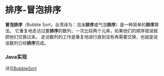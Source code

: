 # 排序-冒泡排序

**冒泡排序**（Bubble Sort，台湾译为：泡沫**排序**或气泡**排序**）是一种简单的**排序**算法。 它重复地走访过要**排序**的数列，一次比较两个元素，如果他们的顺序错误就把他们交换过来。 走访数列的工作是重复地进行直到没有再需要交换，也就是说该数列已经**排序**完成。

### Java实现

详见[BubbleSort](https://github.com/Jcdroid/AndroidKnowledge/blob/master/java-app/src/main/java/com/jcdroid/java_app/sort_algorithm/BubbleSort.java)

